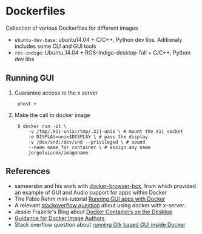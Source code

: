 Dockerfiles
===========

Collection of various Dockerfiles for different images

* `ubuntu-dev-base`: ubuntu14.04 + C/C++, Python dev libs. Aditionaly includes some CLI and GUI tools
* `ros-indigo`: Ubuntu_14.04 + ROS-Indigo-desktop-full + C/C++, Python dev libs

## Running GUI

1. Guarantee access to the x server

    	xhost +

2. Make the call to docker image

    	$ docker run -it \
            -v /tmp/.X11-unix:/tmp/.X11-unix \ # mount the X11 socket
            -e DISPLAY=unix$DISPLAY \ # pass the display
            -v /dev/snd:/dev/snd --privileged \ # sound
            --name name_for_container \ # assign any name
            jorgeluisrmx/imagename



## References

* sameersbn and his work with [docker-browser-box](https://github.com/sameersbn/docker-browser-box), from which provided an example of GUI and Audio support for apps within Docker
* The Fábio Rehm mini-tutorial [Running GUI apps with Docker](http://fabiorehm.com/blog/2014/09/11/running-gui-apps-with-docker/)
* A relevant [stackoverflow question](http://stackoverflow.com/questions/25281992/alternatives-to-ssh-x11-forwarding-for-docker-containers) about using docker with x-server.
* Jessie Frazelle's Blog about [Docker Containers on the Desktop](https://blog.jessfraz.com/posts/docker-containers-on-the-desktop.html)
* [Guidance for Docker Image Authors](http://www.projectatomic.io/docs/docker-image-author-guidance/)
* Stack overflow question about [running Gtk based GUI inside Docker](http://stackoverflow.com/questions/28392949/running-chromium-inside-docker-gtk-cannot-open-display-0)
